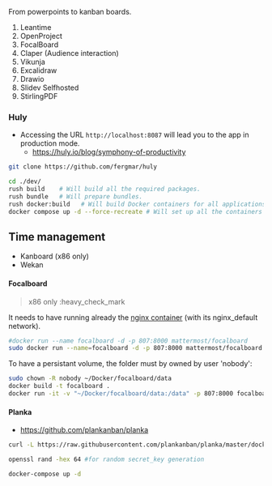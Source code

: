 From powerpoints to kanban boards.

1. Leantime
2. OpenProject
3. FocalBoard
4. Claper (Audience interaction)
5. Vikunja
6. Excalidraw
7. Drawio
8. Slidev Selfhosted
9. StirlingPDF

### Huly

* Accessing the URL `http://localhost:8087` will lead you to the app in production mode.
    * <https://huly.io/blog/symphony-of-productivity>

```sh
git clone https://github.com/fergmar/huly

cd ./dev/
rush build    # Will build all the required packages.
rush bundle   # Will prepare bundles.
rush docker:build   # Will build Docker containers for all applications in the local Docker environment.
docker compose up -d --force-recreate # Will set up all the containers
```

## Time management


* Kanboard (x86 only)
* Wekan
 

#### Focalboard 

> x86 only :heavy_check_mark

It needs to have running already the [nginx container](https://github.com/JAlcocerT/Docker/blob/main/Security/nginx_docker_compose.yaml) (with its nginx_default network).

```sh
#docker run --name focalboard -d -p 807:8000 mattermost/focalboard
sudo docker run --name=focalboard -d -p 807:8000 mattermost/focalboard  -v ~/Docker/focalboard/data:/data --network nginx_default --restart unless-stopped
```

To have a persistant volume, the folder must by owned by user 'nobody':

```sh
sudo chown -R nobody ~/Docker/focalboard/data
docker build -t focalboard .
docker run -it -v "~/Docker/focalboard/data:/data" -p 807:8000 focalboard
```

#### Planka 

* https://github.com/plankanban/planka

```sh
curl -L https://raw.githubusercontent.com/plankanban/planka/master/docker-compose.yml -o docker-compose.yml

openssl rand -hex 64 #for random secret_key generation

docker-compose up -d
```
